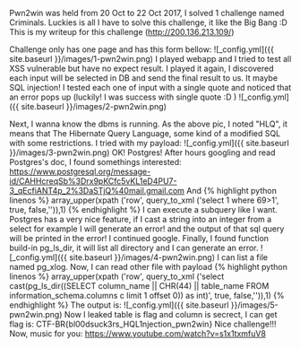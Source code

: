 Pwn2win was held from 20 Oct to 22 Oct 2017, I solved 1 challenge named Criminals. Luckies is all I have to solve this challenge, it like the Big Bang :D
This is my writeup for this challenge (http://200.136.213.109/)

Challenge only has one page and has this form bellow:
![_config.yml]({{ site.baseurl }}/images/1-pwn2win.png)
I played webapp and I tried to test all XSS vulnerable but have no expect result. I played it again, I discovered each input will be selected in DB and send the final result to us. It maybe SQL injection!
I tested each one of input with a single quote and noticed that an error pops up (luckily! I was success with single quote :D ) 
![_config.yml]({{ site.baseurl }}/images/2-pwn2win.png)

Next, I wanna know the dbms is running. As the above pic, I noted "HLQ", it means that The Hibernate Query Language, some kind of a modified SQL with some restrictions. I tried with my payload:
![_config.yml]({{ site.baseurl }}/images/3-pwn2win.png)
OK! Postgres!
After hours googling and read Postgres's doc, I found somethings interested: https://www.postgresql.org/message-id/CAHHcreqSb%3Drx9pKCfc5vKL1eD4PU7-3_qEcfiANT4p_2%3DaSTjQ%40mail.gmail.com
And 
{% highlight python linenos %}
array_upper(xpath ('row', query_to_xml ('select 1 where 69>1', true,  false,'')),1)
{% endhighlight %}
I can execute a subquery like I want. Postgres has a very nice feature, if I cast a string into an integer from a select for example I will generate an error! and the output of that sql query will be printed in the error! I continued google. Finally, I found function build-in pg_ls_dir, it will list all directory and I can generate an error.
![_config.yml]({{ site.baseurl }}/images/4-pwn2win.png)
I can list a file named pg_xlog. Now, I can read other file with payload
{% highlight python linenos %}
array_upper(xpath ('row', query_to_xml ('select cast(pg_ls_dir((SELECT column_name || CHR(44) || table_name FROM information_schema.columns c limit 1 offset 0)) as int)', true,  false,'')),1)
{% endhighlight %}
The output is:
![_config.yml]({{ site.baseurl }}/images/5-pwn2win.png)
Now I leaked table is flag and column is secrect, I can get flag is: CTF-BR{bl00dsuck3rs_HQL1njection_pwn2win}
Nice challenge!!!
Now, music for you: https://www.youtube.com/watch?v=s1x1txmfuV8
